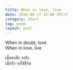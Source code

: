 ```yaml
---
title: When in love, live
date: 2016-09-17 15:00 UTC+7
category: short
tag: poem
layout: post
---
```


When in doubt, love  
When in love, live

เมื่อสงสัย จงรัก  
เมื่อรัก จงใช้ชีวิต
